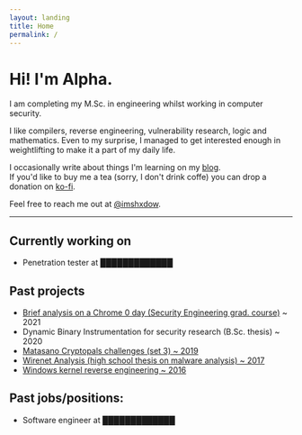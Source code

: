 ```yaml
---
layout: landing
title: Home
permalink: /
---
```


# Hi! I'm Alpha.

I am completing my M.Sc. in engineering whilst working in
computer security.

I like compilers, reverse engineering, vulnerability
research, logic and mathematics. Even to my surprise, I
managed to get interested enough in weightlifting to make
it a part of my daily life.

I occasionally write about things I'm learning on my
[blog](/blog).  
If you'd like to buy me a tea (sorry, I don't drink coffe)
you can drop a donation on [ko-fi](https://ko-fi.com/shxdow).

Feel free to reach me out at
[@imshxdow](https://twitter.com/imshxdow).

* * *

Currently working on
--------------------

*   Penetration tester at █████████████

Past projects
-------------

*   [Brief analysis on a Chrome 0 day (Security Engineering grad. course)](https://raw.githubusercontent.com/shxdow/talks/main/short-browser-exploitation.pdf) ~ 2021
*   Dynamic Binary Instrumentation for security research (B.Sc. thesis) ~ 2020
*   [Matasano Cryptopals challenges (set 3) ~ 2019](https://github.com/shxdow/matasano)
*   [Wirenet Analysis (high school thesis on malware analysis) ~ 2017](https://github.com/shxdow/wirenet-analysis)
*   [Windows kernel reverse engineering ~ 2016](https://github.com/shxdow/low-level-exercises/tree/master/practical-reverse-engineering)

Past jobs/positions:
--------------------

*   Software engineer at █████████████
